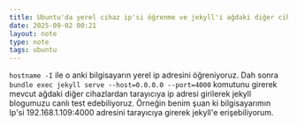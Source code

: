 ```yaml
---
title: Ubuntu'da yerel cihaz ip'si öğrenme ve jekyll'i ağdaki diğer cihazların erişimine açmak
date: 2025-09-02 00:21
layout: note
type: note
tags: ubuntu
---
```

`hostname -I` ile o anki bilgisayarın yerel ip adresini öğreniyoruz. Dah sonra `bundle exec jekyll serve --host=0.0.0.0 --port=4000` komutunu girerek mevcut ağdaki diğer cihazlardan tarayıcıya ip adresi girilerek jekyll blogumuzu canlı test edebiliyoruz. Örneğin benim şuan ki bilgisayarımın Ip'si 192.168.1.109:4000 adresini tarayıcıya girerek jekyll'e erişebiliyorum.
